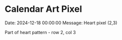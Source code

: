 # Calendar Art Pixel

Date: 2024-12-18 00:00:00
Message: Heart pixel (2,3)

Part of heart pattern - row 2, col 3
